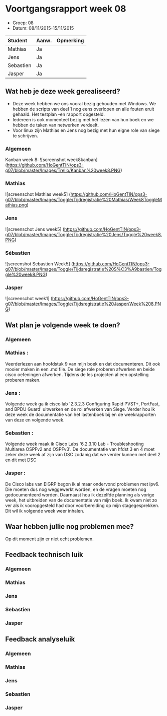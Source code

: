 # Voortgangsrapport week 08

* Groep: 08
* Datum: 08/11/2015-15/11/2015

| Student  | Aanw. | Opmerking |
| :---     | :---  | :---      |
| Mathias  |  Ja   |           |
| Jens     |  Ja   |           |
| Sebastien|  Ja   |           |
| Jasper   |  Ja   |           |



## Wat heb je deze week gerealiseerd?
- Deze week hebben we ons vooral bezig gehouden met Windows. We hebben de scripts van deel 1 nog eens overlopen en alle fouten eruit gehaald. Het testplan -en rapport opgesteld.
- Iedereen is ook momenteel bezig met het lezen van hun boek en we hebben de taken van netwerken verdeelt.
- Voor linux zijn Mathias en Jens nog bezig met hun eigne role van siege te schrijven.

### Algemeen

Kanban week 8:
![screenshot week8kanban] (https://github.com/HoGentTIN/ops3-g07/blob/master/Images/Trello/Kanban%20week8.PNG)
### Mathias

![screenschot Mathias week5] (https://github.com/HoGentTIN/ops3-g07/blob/master/Images/Toggle/Tijdregistratie%20Mathias/Week8ToggleMathias.png)

### Jens

![screenschot Jens week5] (https://github.com/HoGentTIN/ops3-g07/blob/master/Images/Toggle/Tijdregistratie%20Jens/Toggle%20week8.PNG)

### Sébastien

![screenshot Sebastien Week5] (https://github.com/HoGentTIN/ops3-g07/blob/master/Images/Toggle/Tijdsregistratie%20S%C3%A9bastien/Toggle%20week8.PNG)

### Jasper

![screenschot week1] (https://github.com/HoGentTIN/ops3-g07/blob/master/Images/Toggle/Tijdsregistratie%20Jasper/Week%208.PNG)


## Wat plan je volgende week te doen?

### Algemeen
### Mathias : 
Veerderlezen aan hoofdstuk 9 van mijn boek en dat documenteren. Dit ook mooier maken in een .md file. De siege role proberen afwerken en beide cisco oefeningen afwerken. 
Tijdens de les projecten al een opstelling proberen maken.
### Jens :  
Volgende week ga ik cisco lab '2.3.2.3 Configuring Rapid PVST+, PortFast, and BPDU Guard' uitwerken en de rol afwerken van Siege.
Verder hou ik deze week de documentatie van het lastenboek bij en de weekrapporten van deze en volgende week.
### Sebastien : 
Volgende week maak ik Cisco Labs '6.2.3.10 Lab - Troubleshooting Multiarea OSPFv2 and OSPFv3'. De documentatie van hfdst 3 en 4 moet zeker deze week af zijn van DSC zodanig dat 
we verder kunnen met deel 2 en dit met DSC
### Jasper : 
De Cisco labs van EIGRP begon ik al maar ondervond problemen met ipv6. Die moeten dus nog weggewerkt worden, en de vragen moeten nog gedocumenteerd worden.
Daarnaast hou ik dezelfde planning als vorige week, het uitbreiden van de documentatie van mijn boek. Ik kwam niet zo ver als ik vooropgesteld had door voorbereiding op mijn stagegesprekken. Dit wil ik volgende week weer inhalen.

## Waar hebben jullie nog problemen mee?
Op dit moment zijn er niet echt problemen.
## Feedback technisch luik

### Algemeen

### Mathias
### Jens
### Sebastien
### Jasper

## Feedback analyseluik

### Algemeen
 
### Mathias
### Jens
### Sebastien
### Jasper

